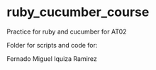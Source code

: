 # ruby_cucumber_course

Practice for ruby and cucumber for AT02

Folder for scripts and code for:

Fernado Miguel Iquiza Ramirez